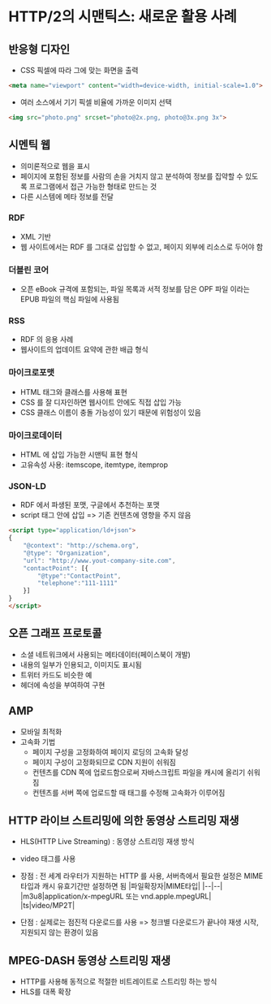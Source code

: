 # HTTP/2의 시맨틱스: 새로운 활용 사례
## 반응형 디자인
- CSS 픽셀에 따라 그에 맞는 화면을 출력
```html
<meta name="viewport" content="width=device-width, initial-scale=1.0">
```
- 여러 소스에서 기기 픽셀 비율에 가까운 이미지 선택
```html
<img src="photo.png" srcset="photo@2x.png, photo@3x.png 3x">
```

## 시멘틱 웹
- 의미론적으로 웹을 표시
- 페이지에 포함된 정보를 사람의 손을 거치지 않고 분석하여 정보를 집약할 수 있도록 프로그램에서 접근 가능한 형태로 만드는 것
- 다른 시스템에 메타 정보를 전달

### RDF
- XML 기반
- 웹 사이트에서는 RDF 를 그대로 삽입할 수 없고, 페이지 외부에 리소스로 두어야 함

### 더블린 코어
- 오픈 eBook 규격에 포함되는, 파일 목록과 서적 정보를 담은 OPF 파일 이라는 EPUB 파일의 핵심 파일에 사용됨

### RSS
- RDF 의 응용 사례
- 웹사이트의 업데이트 요약에 관한 배급 형식

### 마이크로포맷
- HTML 태그와 클래스를 사용해 표현
- CSS 를 잘 디자인하면 웹사이트 안에도 직접 삽입 가능
- CSS 클래스 이름이 충돌 가능성이 있기 때문에 위험성이 있음

### 마이크로데이터
- HTML 에 삽입 가능한 시맨틱 표현 형식
- 고유속성 사용: itemscope, itemtype, itemprop

### JSON-LD
- RDF 에서 파생된 포맷, 구글에서 추천하는 포맷
- script 태그 안에 삽입 => 기존 컨텐츠에 영향을 주지 않음
```html
<script type="application/ld+json">
{
    "@context": "http://schema.org",
    "@type": "Organization",
    "url": "http://www.yout-company-site.com",
    "contactPoint": [{
        "@type":"ContactPoint",
        "telephone":"111-1111"
    }]
}
</script>
```

## 오픈 그래프 프로토콜
- 소셜 네트워크에서 사용되는 메타데이터(페이스북이 개발)
- 내용의 일부가 인용되고, 이미지도 표시됨
- 트위터 카드도 비슷한 예
- 헤더에 속성을 부여하여 구현

## AMP
- 모바일 최적화
- 고속화 기법
  - 페이지 구성을 고정화하여 페이지 로딩의 고속화 달성
  - 페이지 구성이 고정화되므로 CDN 지원이 쉬워짐
  - 컨텐츠를 CDN 쪽에 업로드함으로써 자바스크립트 파일을 캐시에 올리기 쉬워짐
  - 컨텐츠를 서버 쪽에 업로드할 때 태그를 수정해 고속화가 이루어짐

## HTTP 라이브 스트리밍에 의한 동영상 스트리밍 재생
- HLS(HTTP Live Streaming) : 동영상 스트리밍 재생 방식
- video 태그를 사용
- 장점 : 전 세계 라우터가 지원하는 HTTP 를 사용, 서버측에서 필요한 설정은 MIME 타입과 캐시 유효기간만 설정하면 됨
  |파일확장자|MIME타입|
  |--|--|
  |m3u8|application/x-mpegURL 또는 vnd.apple.mpegURL|
  |ts|video/MP2T|

- 단점 : 실제로는 점진적 다운로드를 사용 => 청크별 다운로드가 끝나야 재생 시작, 지원되지 않는 환경이 있음

## MPEG-DASH 동영상 스트리밍 재생
- HTTP를 사용해 동적으로 적절한 비트레이트로 스트리밍 하는 방식
- HLS를 대폭 확장
